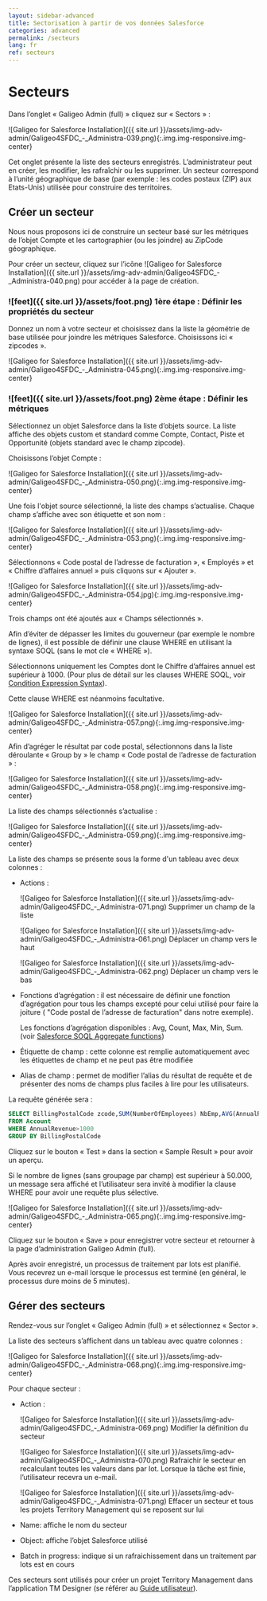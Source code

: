 ```yaml
---
layout: sidebar-advanced
title: Sectorisation à partir de vos données Salesforce
categories: advanced
permalink: /secteurs
lang: fr
ref: secteurs
---
```


# Secteurs

Dans l’onglet « Galigeo Admin (full) » cliquez sur « Sectors » :

![Galigeo for Salesforce Installation]({{ site.url }}/assets/img-adv-admin/Galigeo4SFDC_-_Administra-039.png){:.img.img-responsive.img-center}

Cet onglet présente la liste des secteurs enregistrés. L’administrateur peut en créer, les modifier, les rafraîchir ou les supprimer.
Un secteur correspond à l’unité géographique de base (par exemple : les codes postaux (ZIP) aux Etats-Unis) utilisée pour construire des territoires.

## Créer un secteur

Nous nous proposons ici de construire un secteur basé sur les métriques de l’objet Compte et les cartographier (ou les joindre) au ZipCode géographique.

Pour créer un secteur, cliquez sur l’icône ![Galigeo for Salesforce Installation]({{ site.url }}/assets/img-adv-admin/Galigeo4SFDC_-_Administra-040.png) pour accéder à la page de création.

### ![feet]({{ site.url }}/assets/foot.png) 1ère étape : Définir les propriétés du secteur

Donnez un nom à votre secteur et choisissez dans la liste la géométrie de base utilisée pour joindre les métriques Salesforce. Choisissons ici « zipcodes ».

![Galigeo for Salesforce Installation]({{ site.url }}/assets/img-adv-admin/Galigeo4SFDC_-_Administra-045.png){:.img.img-responsive.img-center}

### ![feet]({{ site.url }}/assets/foot.png) 2ème étape : Définir les métriques

Sélectionnez un objet Salesforce dans la liste d’objets source. La liste affiche des objets custom et standard comme Compte, Contact, Piste et Opportunité (objets standard avec le champ zipcode). 

Choisissons l’objet Compte :

![Galigeo for Salesforce Installation]({{ site.url }}/assets/img-adv-admin/Galigeo4SFDC_-_Administra-050.png){:.img.img-responsive.img-center}

Une fois l'objet source sélectionné, la liste des champs s’actualise. Chaque champ s’affiche avec son étiquette et son nom :

![Galigeo for Salesforce Installation]({{ site.url }}/assets/img-adv-admin/Galigeo4SFDC_-_Administra-053.png){:.img.img-responsive.img-center}

Sélectionnons « Code postal de l’adresse de facturation », « Employés » et « Chiffre d’affaires annuel » puis cliquons sur « Ajouter ».

![Galigeo for Salesforce Installation]({{ site.url }}/assets/img-adv-admin/Galigeo4SFDC_-_Administra-054.jpg){:.img.img-responsive.img-center}

Trois champs ont été ajoutés aux « Champs sélectionnés ».

Afin d’éviter de dépasser les limites du gouverneur (par exemple le nombre de lignes), il est possible de définir une clause WHERE en utilisant la syntaxe SOQL (sans le mot cle « WHERE »). 

Sélectionnons uniquement les Comptes dont le Chiffre d’affaires annuel est supérieur à 1000. (Pour plus de détail sur les clauses WHERE SOQL, voir [Condition Expression Syntax](https://developer.salesforce.com/docs/atlas.en-us.soql_sosl.meta/soql_sosl/sforce_api_calls_soql_select_conditionexpression.htm)). 

Cette clause WHERE est néanmoins facultative.

![Galigeo for Salesforce Installation]({{ site.url }}/assets/img-adv-admin/Galigeo4SFDC_-_Administra-057.png){:.img.img-responsive.img-center}

Afin d’agréger le résultat par code postal, sélectionnons dans la liste déroulante « Group by » le champ « Code postal de l’adresse de facturation » :

![Galigeo for Salesforce Installation]({{ site.url }}/assets/img-adv-admin/Galigeo4SFDC_-_Administra-058.png){:.img.img-responsive.img-center}

La liste des champs sélectionnés s’actualise :

![Galigeo for Salesforce Installation]({{ site.url }}/assets/img-adv-admin/Galigeo4SFDC_-_Administra-059.png){:.img.img-responsive.img-center}

La liste des champs se présente sous la forme d'un tableau avec deux colonnes :

- Actions :

	![Galigeo for Salesforce Installation]({{ site.url }}/assets/img-adv-admin/Galigeo4SFDC_-_Administra-071.png) Supprimer un champ de la liste

	![Galigeo for Salesforce Installation]({{ site.url }}/assets/img-adv-admin/Galigeo4SFDC_-_Administra-061.png) Déplacer un champ vers le haut

	![Galigeo for Salesforce Installation]({{ site.url }}/assets/img-adv-admin/Galigeo4SFDC_-_Administra-062.png) Déplacer un champ vers le bas


- Fonctions d’agrégation : il est nécessaire de définir une fonction d’agrégation pour tous les champs excepté pour celui utilisé pour faire la joiture ( "Code postal de l’adresse de facturation" dans notre exemple).

	Les fonctions d’agrégation disponibles : Avg, Count, Max, Min, Sum. (voir [Salesforce SOQL Aggregate functions](https://developer.salesforce.com/docs/atlas.en-us.soql_sosl.meta/soql_sosl/sforce_api_calls_soql_select_agg_functions.htm))
- Étiquette de champ : cette colonne est remplie automatiquement avec les étiquettes de champ et ne peut pas être modifiée
- Alias de champ : permet de modifier l’alias du résultat de requête et de présenter des noms de champs plus faciles à lire pour les utilisateurs.

La requête générée sera :

```sql
SELECT BillingPostalCode zcode,SUM(NumberOfEmployees) NbEmp,AVG(AnnualRevenue) AvgRevenue
FROM Account
WHERE AnnualRevenue>1000
GROUP BY BillingPostalCode
```


Cliquez sur le bouton « Test » dans la section « Sample Result » pour avoir un aperçu.

Si le nombre de lignes (sans groupage par champ) est supérieur à 50.000, un message sera affiché et l’utilisateur sera invité à modifier la clause WHERE pour avoir une requête plus sélective.

![Galigeo for Salesforce Installation]({{ site.url }}/assets/img-adv-admin/Galigeo4SFDC_-_Administra-065.png){:.img.img-responsive.img-center}

Cliquez sur le bouton « Save » pour enregistrer votre secteur et retourner à la page d’administration Galigeo Admin (full).

Après avoir enregistré, un processus de traitement par lots est planifié. Vous recevrez un e-mail lorsque le processus est terminé (en général, le processus dure moins de 5 minutes).

## Gérer des secteurs

Rendez-vous sur l’onglet « Galigeo Admin (full) » et sélectionnez « Sector ».

La liste des secteurs s’affichent dans un tableau avec quatre colonnes :

![Galigeo for Salesforce Installation]({{ site.url }}/assets/img-adv-admin/Galigeo4SFDC_-_Administra-068.png){:.img.img-responsive.img-center}

Pour chaque secteur :

- Action :

	![Galigeo for Salesforce Installation]({{ site.url }}/assets/img-adv-admin/Galigeo4SFDC_-_Administra-069.png) Modifier la définition du secteur

	![Galigeo for Salesforce Installation]({{ site.url }}/assets/img-adv-admin/Galigeo4SFDC_-_Administra-070.png) Rafraichir le secteur en recalculant toutes les valeurs dans par lot. Lorsque la tâche est finie, l’utilisateur recevra un e-mail.

	![Galigeo for Salesforce Installation]({{ site.url }}/assets/img-adv-admin/Galigeo4SFDC_-_Administra-071.png) Effacer un secteur et tous les projets Territory Management qui se reposent sur lui

- Name: affiche le nom du secteur
- Object: affiche l’objet Salesforce utilisé
- Batch in progress: indique si un rafraichissement dans un traitement par lots est en cours

Ces secteurs sont utilisés pour créer un projet Territory Management dans l’application TM Designer (se référer au [Guide utilisateur](/presentation-adv)).


